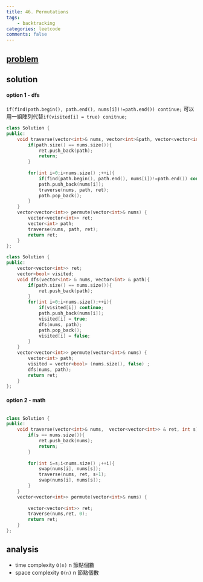 ```yaml
---
title: 46. Permutations
tags:  
    - backtracking
categories: leetcode
comments: false
---
```


## [problem](https://leetcode.com/problems/permutations/)


## solution
#### option 1 - dfs
`if(find(path.begin(), path.end(), nums[i])!=path.end()) continue;` 可以用一組陣列代替`if(visited[i] = true) conitnue;`
```c++
class Solution {
public:
    void traverse(vector<int>& nums, vector<int>&path, vector<vector<int>> & ret){
        if(path.size() == nums.size()){
            ret.push_back(path);
            return;
        }
        
        for(int i=0;i<nums.size() ;++i){
            if(find(path.begin(), path.end(), nums[i])!=path.end()) continue;
            path.push_back(nums[i]);
            traverse(nums, path, ret);
            path.pop_back();
        }
    }
    vector<vector<int>> permute(vector<int>& nums) {
        vector<vector<int>> ret;
        vector<int> path;
        traverse(nums, path, ret);
        return ret;
    }
};
```
```c++
class Solution {
public:
    vector<vector<int>> ret;
    vector<bool> visited;
    void dfs(vector<int> & nums, vector<int> & path){
        if(path.size() == nums.size()){
            ret.push_back(path);
        }
        for(int i=0;i<nums.size();++i){
            if(visited[i]) continue;
            path.push_back(nums[i]);
            visited[i] = true;
            dfs(nums, path);
            path.pop_back();
            visited[i] = false;
        }
    }
    vector<vector<int>> permute(vector<int>& nums) {
        vector<int> path;
        visited = vector<bool> (nums.size(), false) ;
        dfs(nums, path);
        return ret;      
    }
};
```


#### option 2 - math
```c++

class Solution {
public:
    void traverse(vector<int>& nums,  vector<vector<int>> & ret, int s){
        if(s == nums.size()){
            ret.push_back(nums);
            return;
        }
        
        for(int i=s;i<nums.size() ;++i){
            swap(nums[i], nums[s]);
            traverse(nums, ret, s+1);
            swap(nums[i], nums[s]);
        }
    }
    vector<vector<int>> permute(vector<int>& nums) {
        
        vector<vector<int>> ret;
        traverse(nums,ret, 0);
        return ret;
    }
};
```

## analysis
- time complexity `O(n)` n 節點個數
- space complexity `O(n)` n 節點個數
